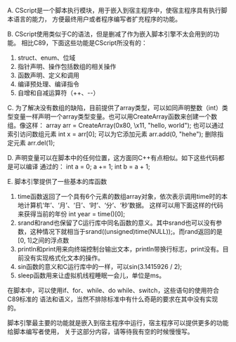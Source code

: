 A. CScript是一个脚本执行模块，用于嵌入到宿主程序中，使宿主程序具有执行脚本语言的能力，
方便最终用户或者程序编写者扩充程序的功能。

B. CScript使用类似于C的语法，但是删减了作为嵌入脚本引擎不太会用到的功能。
相比C89，下面这些功能是CScript所没有的：
1. struct、enum、位域
2. 指针声明、操作包括数组的相关操作
3. 函数声明、定义和调用
4. 编译预处理、编译指令
5. 自增和自减运算符（++、--）

C. 为了解决没有数组的缺陷，目前提供了array类型，可以如同声明整数（int）类型变量一样声明一个array类型变量。也可以用CreateArray函数来创建一个数组。像这样：
array arr = CreateArray(0x80, \x11, "hello, world");
也可以通过索引访问数组元素
int x = arr[0];
可以为它添加元素
arr.add(0, "hehe");
删除指定元素
arr.del(1);

D. 声明变量可以在脚本中的任何位置，这方面同C++有点相似。如下这些代码都是可以编译
通过的：
int a = 0;
a += 1;
int b = a + 1;

E. 脚本引擎提供了一些基本的库函数
1. time函数返回了一个具有6个元素的数组array对象，依次表示调用time时的本地计算机‘年’、‘月’、‘日’、‘时’、‘分’、‘秒’数据。
这样可以用下面这样的代码来获得当前的年份
int year = time()[0];
2. srand和rand也保留了C运行库中同名函数的意义。其中srand也可以没有参数，这种情况下就相当于srand((unsigned)time(NULL));。而rand返回的是[0, 1]之间的浮点数
3. println和print用来向终端控制台输出文本，println带换行标志，print没有。目前没有实现格式化文本的操作。
4. sin函数的意义和C运行库中的一样，可以sin(3.1415926 / 2);
5. sleep函数用来让虚拟机线程睡眠一会儿，单位是ms。

在脚本中，可以使用if、for、while、do while、switch，这些语句的使用符合C89标准的
语法和语义，当然不排除标准中有什么奇葩的要求在其中没有实现的。

脚本引擎最主要的功能就是嵌入到宿主程序中运行，宿主程序可以提供更多的功能给脚本编写者使用，
关于这部分内容，请等待我有空的时候慢慢写。
